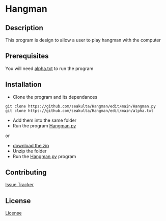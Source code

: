 # Hangman


## Description

This program is design to allow a user to play hangman with the computer

## Prerequisites 

You will need [alpha.txt] to run the program


## Installation

* Clone the program and its dependances
```
git clone https://github.com/seakulta/Hangman/edit/main/Hangman.py
git clone https://github.com/seakulta/Hangman/edit/main/alpha.txt
```
* Add them into the same folder
* Run the program [Hangman.py]

or

* [download the zip]
* Unzip the folder 
* Run the [Hangman.py] program

## Contributing
[Issue Tracker]

## License
[License]

[Hangman.py]: https://github.com/seakulta/Hangman/edit/main/Hangman.py
[alpha.txt]: https://github.com/seakulta/Hangman/blob/main/alpha.txt
[download the zip]: https://github.com/seakulta/Hangman/archive/refs/heads/main.zip
[Issue Tracker]: https://github.com/seakulta/Hangman/issues
[License]: https://github.com/seakulta/Hangman/edit/main/LICENSE



